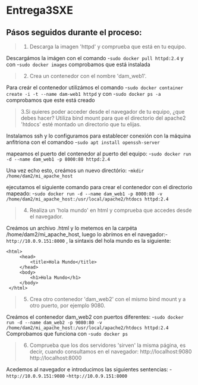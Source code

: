 # Entrega3SXE

## Pásos seguidos durante el proceso:

>1. Descarga la imagen 'httpd' y comprueba que está en tu equipo.

Descargámos la imágen con el comando -`sudo docker pull httpd:2.4`
y con -`sudo docker images` comprobamos que está instalada

>2. Crea un contenedor con el nombre 'dam_web1'.

Para creár el contenedor utilizámos el comando 
-`sudo docker container create -i -t --name dam-web1 httpd`
y con -`sudo docker ps -a` comprobamos que este está creado


>3.Si quieres poder acceder desde el navegador de tu equipo,
>¿que debes hacer? Utiliza bind mount para que el directorio del apache2
>'htdocs' esté montado un directorio que tu elijas.

Instalamos ssh y lo configuramos para establecer conexión con la máquina anfitriona
con el comandoo -`sudo apt install openssh-server`

mapeamos el puerto del contenedor al puerto del equipo:
-`sudo docker run -d --name dam_web1 -p 8000:80 httpd:2.4`

Una vez echo esto, creámos un nuevo directório:
-`mkdir /home/dam2/mi_apache_host`

ejecutamos el siguiente comando para crear el contenedor con el directorio mapeado:
-`sudo docker run -d --name dam_web1 -p 8000:80 -v /home/dam2/mi_apache_host:/usr/local/apache2/htdocs httpd:2.4`

>4. Realiza un 'hola mundo' en html y comprueba que accedes desde el navegador.

Creámos un archivo .html y lo metemos en la carpéta /home/dam2/mi_apache_host, luego lo abrímos
en el navegador:-`http://10.0.9.151:8000` , la sintaxis del hola mundo es la siguiente: 

```
<html>
     <head>
         <title>Hola Mundo</title>
     </head>
     <body>
         <h1>Hola Mundo</h1>
     </body>
 </html>
```

>5. Crea otro contenedor 'dam_web2' con el mismo bind mount y a otro puerto, por ejemplo 9080.

Creámos el contenedor dam_web2 con puertos diferentes:
-`sudo docker run -d --name dam_web2 -p 9080:80 -v /home/dam2/mi_apache_host:/usr/local/apache2/htdocs httpd:2.4`
Comprobamos que funciona con -`sudo docker ps`

>6. Comprueba que los dos servidores 'sirven' la misma página, es decir, cuando consultamos en el navegador: http://localhost:9080 http://localhost:8000

Acedemos al navegador e introducimos las siguientes sentencias:
-`http://10.0.9.151:9080`
-`http://10.0.9.151:8000`
